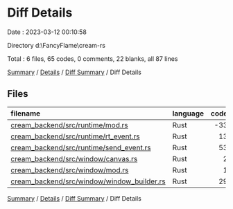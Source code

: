 # Diff Details

Date : 2023-03-12 00:10:58

Directory d:\\FancyFlame\\cream-rs

Total : 6 files,  65 codes, 0 comments, 22 blanks, all 87 lines

[Summary](results.md) / [Details](details.md) / [Diff Summary](diff.md) / Diff Details

## Files
| filename | language | code | comment | blank | total |
| :--- | :--- | ---: | ---: | ---: | ---: |
| [cream_backend/src/runtime/mod.rs](/cream_backend/src/runtime/mod.rs) | Rust | -33 | 0 | 1 | -32 |
| [cream_backend/src/runtime/rt_event.rs](/cream_backend/src/runtime/rt_event.rs) | Rust | 13 | 0 | 4 | 17 |
| [cream_backend/src/runtime/send_event.rs](/cream_backend/src/runtime/send_event.rs) | Rust | 53 | 0 | 11 | 64 |
| [cream_backend/src/window/canvas.rs](/cream_backend/src/window/canvas.rs) | Rust | 2 | 0 | 0 | 2 |
| [cream_backend/src/window/mod.rs](/cream_backend/src/window/mod.rs) | Rust | 1 | 0 | 1 | 2 |
| [cream_backend/src/window/window_builder.rs](/cream_backend/src/window/window_builder.rs) | Rust | 29 | 0 | 5 | 34 |

[Summary](results.md) / [Details](details.md) / [Diff Summary](diff.md) / Diff Details